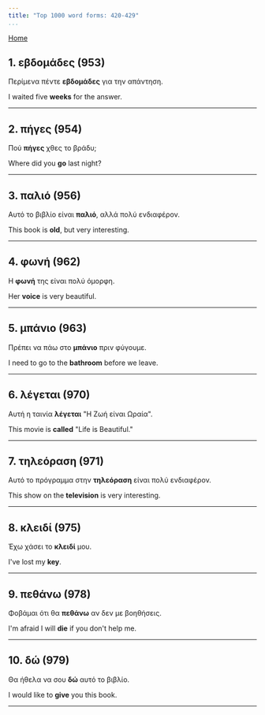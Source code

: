 ```yaml
---
title: "Top 1000 word forms: 420-429"
...
```


[Home](./) 

## 1. εβδομάδες (953)

Περίμενα πέντε **εβδομάδες** για την απάντηση.

I waited five **weeks** for the answer.

---

## 2. πήγες (954)

Πού **πήγες** χθες το βράδυ;  

Where did you **go** last night?

---

## 3. παλιό (956)

Αυτό το βιβλίο είναι **παλιό**, αλλά πολύ ενδιαφέρον.  

This book is **old**, but very interesting.

---

## 4. φωνή (962)

Η **φωνή** της είναι πολύ όμορφη.  

Her **voice** is very beautiful.

---

## 5. μπάνιο (963)

Πρέπει να πάω στο **μπάνιο** πριν φύγουμε.  

I need to go to the **bathroom** before we leave.

---

## 6. λέγεται (970)

Αυτή η ταινία **λέγεται** "Η Ζωή είναι Ωραία".

This movie is **called** "Life is Beautiful."

---

## 7. τηλεόραση (971)

Αυτό το πρόγραμμα στην **τηλεόραση** είναι πολύ ενδιαφέρον.

This show on the **television** is very interesting.

---

## 8. κλειδί (975)

Έχω χάσει το **κλειδί** μου.  

I've lost my **key**.

---

## 9. πεθάνω (978)

Φοβάμαι ότι θα **πεθάνω** αν δεν με βοηθήσεις.

I'm afraid I will **die** if you don't help me.

---

## 10. δώ (979)

Θα ήθελα να σου **δώ** αυτό το βιβλίο.

I would like to **give** you this book.

---

